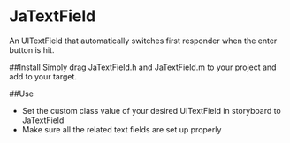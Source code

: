 # JaTextField
An UITextField that automatically switches first responder when the enter button is hit.

##Install
Simply drag JaTextField.h and JaTextField.m to your project and add to your target.

##Use

* Set the custom class value of your desired UITextField in storyboard to JaTextField
* Make sure all the related text fields are set up properly